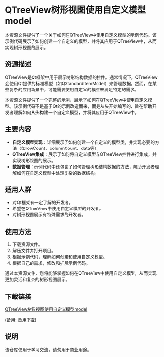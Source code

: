 # QTreeView树形视图使用自定义模型model

本资源文件提供了一个关于如何在QTreeView中使用自定义模型的示例代码。该示例代码展示了如何创建一个自定义的模型，并将其应用于QTreeView中，从而实现树形视图的展示。

## 资源描述

QTreeView是Qt框架中用于展示树形结构数据的控件。通常情况下，QTreeView会使用Qt提供的标准模型（如QStandardItemModel）来管理数据。然而，在某些复杂的应用场景中，可能需要使用自定义的模型来满足特定的需求。

本资源文件提供了一个完整的示例，展示了如何在QTreeView中使用自定义模型。该示例代码不是基于Qt的示例改造而来，而是从头开始编写的，旨在帮助开发者理解如何从头构建一个自定义模型，并将其应用于QTreeView中。

## 主要内容

- **自定义模型实现**：详细展示了如何创建一个自定义的模型类，并实现必要的方法（如rowCount、columnCount、data等）。
- **QTreeView集成**：展示了如何将自定义模型与QTreeView控件进行集成，并实现树形视图的展示。
- **数据管理**：示例代码中还包含了如何管理树形结构数据的方法，帮助开发者理解如何在自定义模型中处理复杂的数据结构。

## 适用人群

- 对Qt框架有一定了解的开发者。
- 希望在QTreeView中使用自定义模型的开发者。
- 对树形视图展示有特殊需求的开发者。

## 使用方法

1. 下载资源文件。
2. 解压文件并打开项目。
3. 根据示例代码，理解如何创建和使用自定义模型。
4. 根据自己的需求，修改和扩展示例代码。

通过本资源文件，您将能够掌握如何在QTreeView中使用自定义模型，从而实现更加灵活和复杂的树形视图展示。

## 下载链接
[QTreeView树形视图使用自定义模型model](https://pan.quark.cn/s/3d965d338be5) 

(备用: [备用下载](https://pan.baidu.com/s/1nw5CXOTH6EK75w2RhY5L3A?pwd=kmwu))

## 说明

该仓库仅用于学习交流，请勿用于商业用途。
